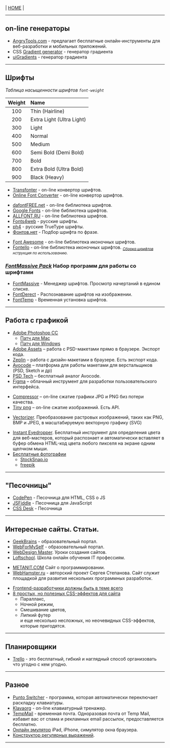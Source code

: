 | [HOME](https://github.com/vik-vavilikhin/vik-vavilikhin.github.io) |

-------------------------------------------------------------------------------
## on-line генераторы  
- [AngryTools.com](https://www.css-gradient.com/) - предлагает бесплатные онлайн-инструменты для веб-разработки и мобильных приложений.
- CSS [Gradient generator](https://www.css-gradient.com/) - генератор градиента
- [uiGradients](https://uigradients.com/#GrapefruitSunset) - генератор градиента

-------------------------------------------------------------------------------
## Шрифты
_Таблица насыщенности шрифтов `font-weight`_
<!-- ``` -->
 Weight |           Name            |
:------:|:--------------------------|
100     | Thin (Hairline)           |
200     | Extra Light (Ultra Light) |
300     | Light                     |
400     | Normal                    |
500     | Medium                    |
600     | Semi Bold (Demi Bold)     |
700     | Bold                      |
800     | Extra Bold (Ultra Bold)   |
900     | Black (Heavy)             |
<!-- ``` -->
- [Transfonter](https://transfonter.org/) - on-line конвертор шрифтов.
- [Online Font Converter](https://onlinefontconverter.com/) - on-line конвертор шрифтов.
<!-- ==================== -->
- [dafontFREE.net](https://www.dafontfree.net/) - on-line библиотека шрифтов.
- [Google Fonts](https://fonts.google.com/) - on-line библиотека шрифтов.
- [ALLFONT.RU](http://allfont.ru/) - on-line библиотека шрифтов.
- [Fonts4web](http://fonts4web.ru/) - русские шрифты.
- [ph4](https://www.ph4.ru/fonts_fonts.php?ja=19b#) - русские TrueType шрифты.
- [Фонтов.нет](http://www.fontov.net/) - Подбор шрифта по фразе.
<!-- ==================== -->
- [Font Awesome](https://fontawesome.com/) - on-line библиотека иконочных шрифтов.
- [Fontello](http://fontello.com/) - on-line библиотека иконочных шрифтов.
  <sub>_[Сборка шрифтов](https://webref.ru/layout/font-awesome/fontello) нструкция по использованию._</sub>

### ***<u>[FontMassive Pack](https://fontmassive.com/)</u>*** Набор программ для работы со шрифтами
- [FontMassive](https://fontmassive.com/fm.php) - Менеджер шрифтов. Просмотр начертаний в едином списке.
- [FontDerect](https://fontmassive.com/fd.php) - Распознавание шрифтов на изображении.
- [FontTemp](https://fontmassive.com/ft.php) - Временная установка шрифтов.

-------------------------------------------------------------------------------
## Работа с графикой
- <u>[Adobe Photoshop CC](http://www.adobe.com/ru/products/photoshop.html)</u>
  - [Патч для Mac](https://yadi.sk/d/cRmb_ho133xcvr)
  - [Патч для Windows](http://photoshop-besplatno.ru/adobe-photoshop-cc.html)
- [Adobe Assets](https://assets.adobe.com/) – работа с PSD-макетами прямо в браузере. Экспорт кода.
- [Zeplin](https://zeplin.io/) – работа с дизайн-макетами в браузере. Есть экспорт кода.
- [Avocode](https://avocode.com/) – платформа для работы макетами для верстальщиков (PSD, Sketch и др)
- [PSD Tech](https://psdetch.com/) – бесплатный аналог Avocode.
- [Figma](https://www.figma.com/) – облачный инструмент для разработки пользовательского интерфейса.
<!-- ==================== -->
- [Сompressor](https://compressor.io/) – on-line сжатие графики JPG и PNG биз потери качества.
- [Tiny png](https://tinypng.com/) – on-line сжатие изображений. Есть API.
<!-- ==================== -->
- [Vectorizer](https://www.vectorizer.io/). Преобразование растровых изображений, таких как PNG, BMP и JPEG, в масштабируемую векторную графику (SVG)
<!-- ==================== -->
- [Instant Eyedropper](http://instant-eyedropper.com/). Бесплатный инструмент для определения цвета для веб-мастеров, который распознает и автоматически вставляет в буфер обмена HTML-код цвета любого пикселя на экране одним щелчком мыши.
- <u>Бесплатные фотографии</u>
   - [StockSnap.io](https://stocksnap.io/)
   - [freepik](https://www.freepik.com/)

-------------------------------------------------------------------------------
## "Песочницы"
- [CodePen](https://codepen.io) - Песочница для HTML, CSS о JS
- [JSFiddle](https://jsfiddle.net/) - Песочница для JavaScript
- [CSS Desk](http://cssdeck.com/) - Песочница

-------------------------------------------------------------------------------
## Интересные сайты. Статьи.
- [GeekBrains](https://geekbrains.ru/) - образовательный портал.
- [WebForMySelf](https://webformyself.com/) - образовательный портал.
- [WebDesign Master](https://webdesign-master.ru/). Уроки создания сайтов.
- [Loftschool](https://loftschool.com/). Школа онлайн обучения IT профессиям.
<!-- ==================== -->
- [METANIT.COM](https://metanit.com/) Сайт о программировании.
- [WebHamster.ru](https://webhamster.ru/) - авторский проект Сергея Степанова. Сайт служит площадкой для развития нескольких программных разработок.
<!-- ==================== -->
- [Frontend-разработчики должны быть в теме всего](https://habr.com/ru/post/306716/)
- [8 простых, но полезных CSS-эффектов для сайта](https://proglib.io/p/8-css-tricks/)
  - Параллакс,
  - Ночной режим,
  - Смешивание цветов,
  - Липкий футер  
и еще несколько несложных, но неочевидных CSS-эффектов, которые пригодятся.

-------------------------------------------------------------------------------
## Планировщики
- [Trello](https://trello.com/) - это бесплатный, гибкий и наглядный способ организовать что угодно с кем угодно.

-------------------------------------------------------------------------------
## Разное
- [Punto Switcher](https://yandex.ru/soft/punto/) - программа, которая автоматически переключает раскладку клавиатуры.
- [Klavaorg](https://klava.org/) - on-line клавиатурный тренажер.
- [TempMail](https://temp-mail.org/ru/) - временная почта. Одноразовая почта от Temp Mail, избавит вас от спама и рекламных email рассылок, предоставляется бесплатно.
- [Онлайн эмулятор](http://weblomaster.ru/ipad-emulator/) iPad, iPhone, симулятор окна браузера.
- [Конструктор регулярных выражений](https://regex101.com/).

-------------------------------------------------------------------------------
## 